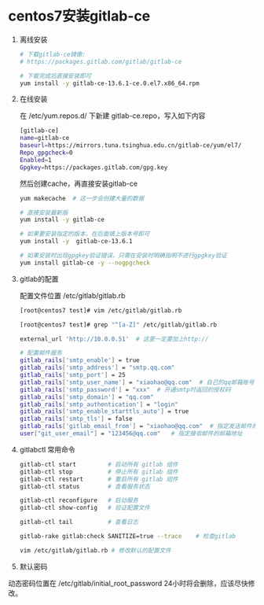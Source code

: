 # centos7安装gitlab-ce

1. 离线安装

    ```bash
    # 下载gitlab-ce镜像:
    # https://packages.gitlab.com/gitlab/gitlab-ce

    # 下载完成后直接安装即可
    yum install -y gitlab-ce-13.6.1-ce.0.el7.x86_64.rpm

    ```

1. 在线安装

    在 /etc/yum.repos.d/ 下新建 gitlab-ce.repo，写入如下内容

    ```sh
    [gitlab-ce]
    name=gitlab-ce
    baseurl=https://mirrors.tuna.tsinghua.edu.cn/gitlab-ce/yum/el7/
    Repo_gpgcheck=0
    Enabled=1
    Gpgkey=https://packages.gitlab.com/gpg.key

    ```

    然后创建cache，再直接安装gitlab-ce

    ```sh
    yum makecache  # 这一步会创建大量的数据

    # 直接安装最新版
    yum install -y gitlab-ce

    # 如果要安装指定的版本，在后面填上版本号即可
    yum install -y  gitlab-ce-13.6.1

    # 如果安装时出现gpgkey验证错误，只需在安装时明确指明不进行gpgkey验证
    yum install gitlab-ce -y --nogpgcheck
    ```

1. gitlab的配置

    配置文件位置 /etc/gitlab/gitlab.rb

    ```sh
    [root@centos7 test]# vim /etc/gitlab/gitlab.rb

    [root@centos7 test]# grep "^[a-Z]" /etc/gitlab/gitlab.rb

    external_url 'http://10.0.0.51'  # 这里一定要加上http://

    # 配置邮件服务
    gitlab_rails['smtp_enable'] = true
    gitlab_rails['smtp_address'] = "smtp.qq.com"
    gitlab_rails['smtp_port'] = 25
    gitlab_rails['smtp_user_name'] = "xiaohao@qq.com"  # 自己的qq邮箱账号
    gitlab_rails['smtp_password'] = "xxx"  # 开通smtp时返回的授权码
    gitlab_rails['smtp_domain'] = "qq.com"
    gitlab_rails['smtp_authentication'] = "login"
    gitlab_rails['smtp_enable_starttls_auto'] = true
    gitlab_rails['smtp_tls'] = false
    gitlab_rails['gitlab_email_from'] = "xiaohao@qq.com"  # 指定发送邮件的邮箱地址
    user["git_user_email"] = "123456@qq.com"   # 指定接收邮件的邮箱地址
    ```

1. gitlabctl 常用命令

    ```sh
    gitlab-ctl start         # 启动所有 gitlab 组件
    gitlab-ctl stop          # 停止所有 gitlab 组件
    gitlab-ctl restart       # 重启所有 gitlab 组件
    gitlab-ctl status        # 查看服务状态

    gitlab-ctl reconfigure   # 启动服务
    gitlab-ctl show-config   # 验证配置文件

    gitlab-ctl tail          # 查看日志

    gitlab-rake gitlab:check SANITIZE=true --trace    # 检查gitlab

    vim /etc/gitlab/gitlab.rb # 修改默认的配置文件
    ```

1. 默认密码

动态密码位置在 /etc/gitlab/initial_root_password
24小时将会删除，应该尽快修改。
